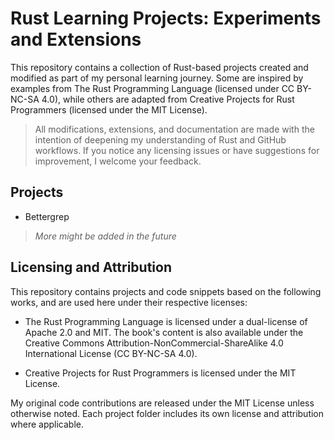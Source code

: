 # Rust Learning Projects: Experiments and Extensions

This repository contains a collection of Rust-based projects created and modified as part of my personal learning journey. Some are inspired by examples from The Rust Programming Language (licensed under CC BY-NC-SA 4.0), while others are adapted from Creative Projects for Rust Programmers (licensed under the MIT License).

> All modifications, extensions, and documentation are made with the intention of deepening my understanding of Rust and GitHub workflows. If you notice any licensing issues or have suggestions for improvement, I welcome your feedback.

## Projects

- Bettergrep

> *More might be added in the future*

## Licensing and Attribution

This repository contains projects and code snippets based on the following works, and are used here under their respective licenses:

- The Rust Programming Language is licensed under a dual-license of Apache 2.0 and MIT. The book's content is also available under the Creative Commons Attribution-NonCommercial-ShareAlike 4.0 International License (CC BY-NC-SA 4.0).

- Creative Projects for Rust Programmers is licensed under the MIT License.

My original code contributions are released under the MIT License unless otherwise noted. Each project folder includes its own license and attribution where applicable.
